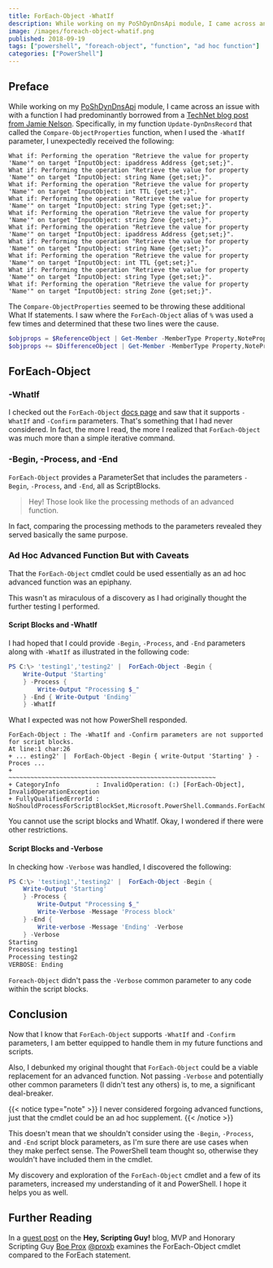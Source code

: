 ```yaml
---
title: ForEach-Object -WhatIf
description: While working on my PoShDynDnsApi module, I came across an issue...I checked out the ForEach-Object and saw that it supports -WhatIf and -Confirm parameters.
image: /images/foreach-object-whatif.png
published: 2018-09-19
tags: ["powershell", "foreach-object", "function", "ad hoc function"]
categories: ["PowerShell"]
---
```


## Preface

While working on my [PoShDynDnsApi](https://github.com/thedavecarroll/PoShDynDnsApi) module, I came across an issue with
with a function I had predominantly borrowed from a [TechNet blog post from Jamie Nelson](https://blogs.technet.microsoft.com/janesays/2017/04/25/compare-all-properties-of-two-objects-in-windows-powershell/).
Specifically, in my function `Update-DynDnsRecord` that called the `Compare-ObjectProperties` function, when I used the
`-WhatIf` parameter, I unexpectedly received the following:

```console
What if: Performing the operation "Retrieve the value for property 'Name'" on target "InputObject: ipaddress Address {get;set;}".
What if: Performing the operation "Retrieve the value for property 'Name'" on target "InputObject: string Name {get;set;}".
What if: Performing the operation "Retrieve the value for property 'Name'" on target "InputObject: int TTL {get;set;}".
What if: Performing the operation "Retrieve the value for property 'Name'" on target "InputObject: string Type {get;set;}".
What if: Performing the operation "Retrieve the value for property 'Name'" on target "InputObject: string Zone {get;set;}".
What if: Performing the operation "Retrieve the value for property 'Name'" on target "InputObject: ipaddress Address {get;set;}".
What if: Performing the operation "Retrieve the value for property 'Name'" on target "InputObject: string Name {get;set;}".
What if: Performing the operation "Retrieve the value for property 'Name'" on target "InputObject: int TTL {get;set;}".
What if: Performing the operation "Retrieve the value for property 'Name'" on target "InputObject: string Type {get;set;}".
What if: Performing the operation "Retrieve the value for property 'Name'" on target "InputObject: string Zone {get;set;}".
```

The `Compare-ObjectProperties` seemed to be throwing these additional What If statements. I saw where the `ForEach-Object`
alias of `%` was used a few times and determined that these two lines were the cause.

```powershell
$objprops = $ReferenceObject | Get-Member -MemberType Property,NoteProperty | % Name
$objprops += $DifferenceObject | Get-Member -MemberType Property,NoteProperty | % Name
```

## ForEach-Object

### -WhatIf

I checked out the `ForEach-Object` [docs page](https://docs.microsoft.com/en-us/powershell/module/microsoft.powershell.core/foreach-object?view=powershell-5.1)
and saw that it supports `-WhatIf` and `-Confirm` parameters. That's something that I had never considered. In fact, the
more I read, the more I realized that `ForEach-Object` was much more than a simple iterative command.

### -Begin, -Process, and -End

`ForEach-Object` provides a ParameterSet that includes the parameters `-Begin`, `-Process`, and `-End`, all as ScriptBlocks.

>Hey! Those look like the processing methods of an advanced function.

In fact, comparing the processing methods to the parameters revealed they served basically the same purpose.

### Ad Hoc Advanced Function But with Caveats

That the `ForEach-Object` cmdlet could be used essentially as an ad hoc advanced function was an epiphany.

This wasn't as miraculous of a discovery as I had originally thought the further testing I performed.

#### Script Blocks and -WhatIf

I had hoped that I could provide `-Begin`, `-Process`, and `-End` parameters along with `-WhatIf` as illustrated in the
following code:

```powershell
PS C:\> 'testing1','testing2' |  ForEach-Object -Begin {
    Write-Output 'Starting'
    } -Process {
        Write-Output "Processing $_"
    } -End { Write-Output 'Ending'
    } -WhatIf
```

What I expected was not how PowerShell responded.

```console
ForEach-Object : The -WhatIf and -Confirm parameters are not supported for script blocks.
At line:1 char:26
+ ... esting2' |  ForEach-Object -Begin { write-Output 'Starting' } -Proces ...
+                 ~~~~~~~~~~~~~~~~~~~~~~~~~~~~~~~~~~~~~~~~~~~~~~~~~~~~~~~~~
+ CategoryInfo          : InvalidOperation: (:) [ForEach-Object], InvalidOperationException
+ FullyQualifiedErrorId : NoShouldProcessForScriptBlockSet,Microsoft.PowerShell.Commands.ForEachObjectCommand
```

You cannot use the script blocks and WhatIf. Okay, I wondered if there were other restrictions.

#### Script Blocks and -Verbose

In checking how `-Verbose` was handled, I discovered the following:

```powershell
PS C:\> 'testing1','testing2' |  ForEach-Object -Begin {
    Write-Output 'Starting'
    } -Process {
        Write-Output "Processing $_"
        Write-Verbose -Message 'Process block'
    } -End {
        Write-verbose -Message 'Ending' -Verbose
    } -Verbose
Starting
Processing testing1
Processing testing2
VERBOSE: Ending
```

`Foreach-Object` didn't pass the `-Verbose` common parameter to any code within the script blocks.

## Conclusion

Now that I know that `ForEach-Object` supports `-WhatIf` and `-Confirm` parameters, I am better equipped to handle them
in my future functions and scripts.

Also, I debunked my original thought that `ForEach-Object` could be a viable replacement for an advanced function.  Not
passing `-Verbose` and potentially other common parameters (I didn't test any others) is, to me, a significant
deal-breaker.

{{< notice type="note" >}}
I never considered forgoing advanced functions, just that the cmdlet could be an ad hoc supplement.
{{< /notice >}}

This doesn't mean that we shouldn't consider using the `-Begin`, `-Process`, and `-End` script block parameters, as I'm
sure there are use cases when they make perfect sense. The PowerShell team thought so, otherwise they wouldn't have
included them in the cmdlet.

My discovery and exploration of the `ForEach-Object` cmdlet and a few of its parameters, increased my understanding of it
and PowerShell. I hope it helps you as well.

## Further Reading

In a [guest post](https://blogs.technet.microsoft.com/heyscriptingguy/2014/07/08/getting-to-know-foreach-and-foreach-object/)
on the __Hey, Scripting Guy!__ blog, MVP and Honorary Scripting Guy [Boe Prox](https://learn-powershell.net/) [@proxb](https://www.linkedin.com/in/boeprox/) examines the ForEach-Object cmdlet compared to the ForEach statement.
